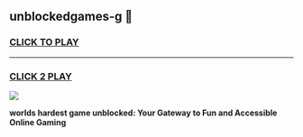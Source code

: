 
## unblockedgames-g 👋
<h3>
<a href="https://premium.freeplayer.one?title=unblockedgames-g&ref=14F">CLICK TO PLAY</a></h3>
<hr>

<h3>
<a href="https://premium.freeplayer.one?title=unblockedgames-g&ref=14F">CLICK 2 PLAY</a>
  
</h3>

<a href="https://premium.freeplayer.one?title=unblockedgames-g&ref=12F/"><img src="https://clearcache.store/games.png"></a>


**worlds hardest game unblocked: Your Gateway to Fun and Accessible Online Gaming**
